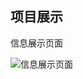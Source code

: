 ## 项目展示

信息展示页面

![信息展示页面](http://upload-images.jianshu.io/upload_images/2829694-a58987dfb8a196b1.png?imageMogr2/auto-orient/strip%7CimageView2/2/w/1240)
